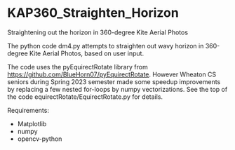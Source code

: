 # KAP360_Straighten_Horizon
Straightening out the horizon in 360-degree Kite Aerial Photos

The python code dm4.py attempts to straighten out wavy horizon in
360-degree Kite Aerial Photos, based on user input. 

The code uses the pyEquirectRotate library from 
https://github.com/BlueHorn07/pyEquirectRotate. However Wheaton CS seniors 
during Spring 2023 semester made some speedup improvements by replacing a 
few nested for-loops by numpy vectorizations. See the top of the code 
equirectRotate/EquirectRotate.py for details.


Requirements:
- Matplotlib
- numpy
- opencv-python
